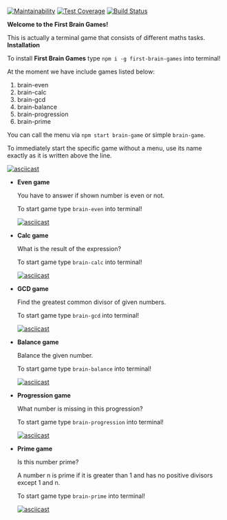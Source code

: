 #

[![Maintainability](https://api.codeclimate.com/v1/badges/b1e9bd640f2e55af04eb/maintainability)](https://codeclimate.com/github/Yekku/brain-games/maintainability) [![Test Coverage](https://api.codeclimate.com/v1/badges/b1e9bd640f2e55af04eb/test_coverage)](https://codeclimate.com/github/Yekku/brain-games/test_coverage) [![Build Status](https://travis-ci.org/Yekku/brain-games.svg?branch=master)](https://travis-ci.org/Yekku/brain-games)

**Welcome to the First Brain Games!**

This is actually a terminal game that consists of different maths tasks.
**Installation**

To install **First Brain Games** type ```npm i -g first-brain-games``` into terminal!

At the moment we have include games listed below:

1) brain-even
2) brain-calc
3) brain-gcd
4) brain-balance
5) brain-progression
6) brain-prime

You can call the menu via ```npm start brain-game``` or simple ```brain-game```.

To immediately start the specific game without a menu, use its name exactly as it is written above the line.

[![asciicast](https://asciinema.org/a/GMjVDk786l7qQDlKyLPEwnSKM.png)](https://asciinema.org/a/GMjVDk786l7qQDlKyLPEwnSKM)

- **Even game**

  You have to answer if shown number is even or not.

  To start game type ```brain-even``` into terminal!

  [![asciicast](https://asciinema.org/a/qtzuXirD7yFfUMd2jlKDJ59tB.png)](https://asciinema.org/a/qtzuXirD7yFfUMd2jlKDJ59tB)

- **Calc game**

  What is the result of the expression?

  To start game type ```brain-calc``` into terminal!

  [![asciicast](https://asciinema.org/a/sssPi4viHHdARkqLc4MZzPsOx.png)](https://asciinema.org/a/sssPi4viHHdARkqLc4MZzPsOx)

- **GCD game**

  Find the greatest common divisor of given numbers.

  To start game type ```brain-gcd``` into terminal!

  [![asciicast](https://asciinema.org/a/AZPAbko7WTKqiHmwdBeCuJtVH.png)](https://asciinema.org/a/AZPAbko7WTKqiHmwdBeCuJtVH)

- **Balance game**

  Balance the given number.

  To start game type ```brain-balance``` into terminal!

  [![asciicast](https://asciinema.org/a/geiEB0H9uSpnbsdzjUWiuu3F0.png)](https://asciinema.org/a/geiEB0H9uSpnbsdzjUWiuu3F0)

- **Progression game**

  What number is missing in this progression?

  To start game type ```brain-progression``` into terminal!

  [![asciicast](https://asciinema.org/a/lHsar1XgyqdyLJ8KMXEDAy1Ky.png)](https://asciinema.org/a/lHsar1XgyqdyLJ8KMXEDAy1Ky)

- **Prime game**

  Is this number prime?

  A number n is prime if it is greater than 1 and has no positive divisors except 1 and n.

  To start game type ```brain-prime``` into terminal!

  [![asciicast](https://asciinema.org/a/cE13o3DioXg0zMCyQR5mXOZoT.png)](https://asciinema.org/a/cE13o3DioXg0zMCyQR5mXOZoT)